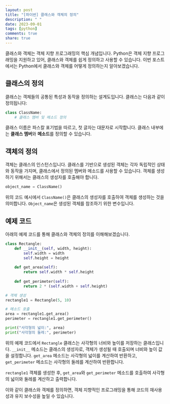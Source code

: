 ```yaml
---
layout: post
title: "[파이썬] 클래스와 객체의 정의"
description: " "
date: 2023-09-01
tags: [python]
comments: true
share: true
---
```


클래스와 객체는 객체 지향 프로그래밍의 핵심 개념입니다. Python은 객체 지향 프로그래밍을 지원하고 있어, 클래스와 객체를 쉽게 정의하고 사용할 수 있습니다. 이번 포스트에서는 Python에서 클래스와 객체를 어떻게 정의하는지 알아보겠습니다.

## 클래스의 정의

클래스는 객체들의 공통된 특성과 동작을 정의하는 설계도입니다. 클래스는 다음과 같이 정의됩니다:

```python
class ClassName:
    # 클래스 멤버 및 메소드 정의
```
클래스 이름은 파스칼 표기법을 따르고, 첫 글자는 대문자로 시작합니다. 클래스 내부에는 **클래스 멤버**와 **메소드**를 정의할 수 있습니다.

## 객체의 정의

객체는 클래스의 인스턴스입니다. 클래스를 기반으로 생성된 객체는 각자 독립적인 상태와 동작을 가지며, 클래스에서 정의된 멤버와 메소드를 사용할 수 있습니다. 객체를 생성하기 위해서는 클래스의 생성자를 호출해야 합니다.

```python
object_name = ClassName()
```
위의 코드 예시에서 `ClassName()`은 클래스의 생성자를 호출하여 객체를 생성하는 것을 의미합니다. `Object_name`은 생성된 객체를 참조하기 위한 변수입니다.

## 예제 코드

아래의 예제 코드를 통해 클래스와 객체의 정의를 이해해보겠습니다.

```python
class Rectangle:
    def __init__(self, width, height):
        self.width = width
        self.height = height
    
    def get_area(self):
        return self.width * self.height
    
    def get_perimeter(self):
        return 2 * (self.width + self.height)

# 객체 생성
rectangle1 = Rectangle(5, 10)

# 메소드 호출
area = rectangle1.get_area()
perimeter = rectangle1.get_perimeter()

print("사각형의 넓이:", area)
print("사각형의 둘레:", perimeter)
```

위의 예제 코드에서 `Rectangle` 클래스는 사각형의 너비와 높이를 저장하는 클래스입니다. `__init__` 메소드는 클래스의 생성자로, 객체가 생성될 때 호출되며 너비와 높이 값을 설정합니다. `get_area` 메소드는 사각형의 넓이를 계산하여 반환하고, `get_perimeter` 메소드는 사각형의 둘레를 계산하여 반환합니다.

`rectangle1` 객체를 생성한 후, `get_area`와 `get_perimeter` 메소드를 호출하여 사각형의 넓이와 둘레를 계산하고 출력합니다.

이와 같이 클래스와 객체를 정의하면, 객체 지향적인 프로그래밍을 통해 코드의 재사용성과 유지 보수성을 높일 수 있습니다.